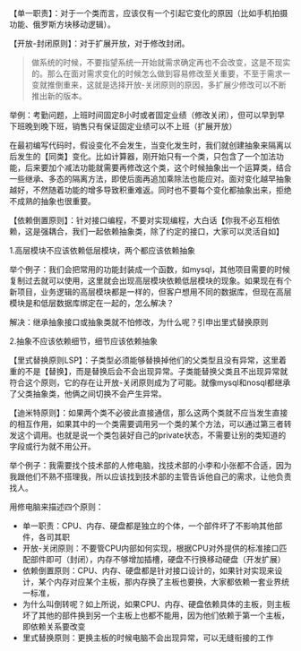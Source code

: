 【单一职责】：对于一个类而言，应该仅有一个引起它变化的原因（比如手机拍摄功能、俄罗斯方块移动逻辑）。

【开放-封闭原则】：对于扩展开放，对于修改封闭。

> 做系统的时候，不要指望系统一开始就需求确定再也不会改变，这是不现实的。那么在面对需求变化的时候怎么做到容易修改至关重要，不至于需求一变就推倒重来，这就是选择开放-关闭原则的原因，多扩展少修改可以不断推出新的版本。

举例：考勤问题，上班时间固定8小时或者固定业绩（修改关闭），但可以早到早下班晚到晚下班，销售只有保证固定业绩可以不上班（扩展开放）

在最初编写代码时，假设变化不会发生，当变化发生时，我们就创建抽象来隔离以后发生的【同类】变化。比如计算器，刚开始只有一个类，只包含了一个加法功能，后来要加个减法功能就需要再修改这个类，这个时候抽象出一个运算类，结合一些继承、多态的隔离方法，即使后面再追加乘除法也能应对。面对变化越早抽象越好，不然随着功能的增多导致积重难返。同时也不要每个变化都抽象出来，拒绝不成熟的抽象也很重要。

【依赖倒置原则】：针对接口编程，不要对实现编程，大白话【你我不必互相依赖，这是强耦合，我们一起依赖抽象类，除了约定的接口，大家可以灵活自如】

1.高层模块不应该依赖低层模块，两个都应该依赖抽象

举个例子：我们会把常用的功能封装成一个函数，如mysql，其他项目需要的时候复制过去就可以使用，这里就会出现高层模块依赖低层模块的现象。如果现在有个新项目，业务逻辑的高层模块都是一样的，但客户想用不同的数据库，但现在高层模块是和低层数据库绑定在一起的，怎么解决？

解决：继承抽象接口或抽象类就不怕修改，为什么呢？引申出里式替换原则

2.抽象不应该依赖细节，细节应该依赖抽象

【里式替换原则LSP】：子类型必须能够替换掉他们的父类型且没有异常，这里着重的不是【替换】，而是替换后会不会出现异常。子类能替换父类且不出现异常就符合这个原则，它的存在让开放-关闭原则成为了可能。就像mysql和nosql都继承了父类抽象类，他俩之间切换不会产生异常。

【迪米特原则】：如果两个类不必彼此直接通信，那么这两个类就不应当发生直接的相互作用，如果其中的一个类需要调用另一个类的某个方法，可以通过第三者转发这个调用。也就是说一个类包装好自己的private状态，不需要让别的类知道的字段或行为就不用公开。

举个例子：我需要找个技术部的人修电脑，找技术部的小李和小张都不合适，因为我跟他们不熟不搭理我，所以应该找到技术部的主管告诉他自己的需求，让他负责找人。



 用修电脑来描述四个原则：
 * 单一职责：CPU、内存、硬盘都是独立的个体，一个部件坏了不影响其他部件，各司其职
 * 开放-关闭原则：不要管CPU内部如何实现，根据CPU对外提供的标准接口匹配部件即可（封闭），内存不够增加插槽，硬盘不行换移动硬盘（开发扩展）
 * 依赖倒置原则：CPU、内存、硬盘都是针对接口设计的，如果针对实现来设计，某个内存对应某个主板，那内存换了主板也要换，大家都依赖一套业界统一标准，
 * 为什么叫倒转呢？如上所说，如果CPU、内存、硬盘依赖具体的主板，则主板坏了其他的部件换到另一个主板上也都不能用，因为他们依赖于第一个主板，即依赖关系要改变
 * 里式替换原则：更换主板的时候电脑不会出现异常，可以无缝衔接的工作



